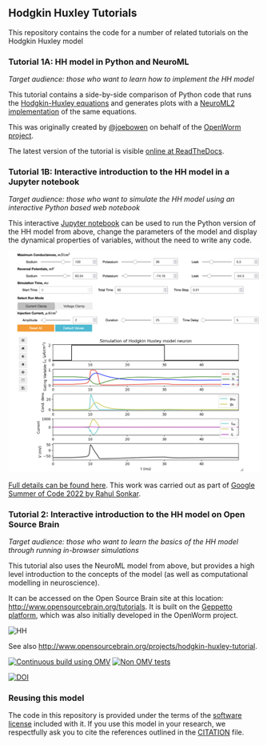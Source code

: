 ## Hodgkin Huxley Tutorials

This repository contains the code for a number of related tutorials on the Hodgkin Huxley model

### Tutorial 1A: HH model in Python and NeuroML

*Target audience: those who want to learn how to implement the HH model*

This tutorial contains a side-by-side comparison of Python code that runs the [Hodgkin-Huxley equations](https://en.wikipedia.org/wiki/Hodgkin%E2%80%93Huxley_model) and generates plots with a [NeuroML2 implementation](http://journal.frontiersin.org/Journal/10.3389/fninf.2014.00079/abstract) of the same equations.  

This was originally created by [@joebowen](https://github.com/joebowen) on behalf of the [OpenWorm project](http://www.openworm.org).  

The latest version of the tutorial is visible [online at ReadTheDocs](http://hodgkin-huxley-tutorial.readthedocs.org/en/latest/).

### Tutorial 1B: Interactive introduction to the HH model in a Jupyter notebook

*Target audience: those who want to simulate the HH model using an interactive Python based web notebook*

This interactive [Jupyter notebook](https://jupyter.org/) can be used to run the Python version of the HH model from above, change the parameters of the model and display the dynamical properties of variables, without the need to write any code.

<p align="center"><kbd><a href="https://github.com/openworm/hodgkin_huxley_tutorial/blob/master/notebooks/Python_HH_version/README.md"><img src="https://raw.githubusercontent.com/openworm/hodgkin_huxley_tutorial/master/notebooks/HH_Jupyter.png" width="600"/></kbd></p>

Full details can be found [here](https://github.com/openworm/hodgkin_huxley_tutorial/blob/master/notebooks/Python_HH_version/README.md). This work was carried out as part of [Google Summer of Code 2022 by Rahul Sonkar](notebooks/GSoC_2022_Submission/GSoC_Documentation.md).

### Tutorial 2: Interactive introduction to the HH model on Open Source Brain

*Target audience: those who want to learn the basics of the HH model through running in-browser simulations*

This tutorial also uses the NeuroML model from above, but provides a high level introduction to the concepts of the model (as well as computational modelling in neuroscience).

It can be accessed on the Open Source Brain site at this location: http://www.opensourcebrain.org/tutorials. It is built on the [Geppetto platform](http://www.geppetto.org/), which was also initially developed in the OpenWorm project.

![HH](https://raw.githubusercontent.com/openworm/hodgkin_huxley_tutorial/master/Tutorial2/NeuroML2/images/HH_OSB.png)

See also http://www.opensourcebrain.org/projects/hodgkin-huxley-tutorial.

[![Continuous build using OMV](https://github.com/openworm/hodgkin_huxley_tutorial/actions/workflows/main.yml/badge.svg)](https://github.com/openworm/hodgkin_huxley_tutorial/actions/workflows/main.yml) [![Non OMV tests](https://github.com/openworm/hodgkin_huxley_tutorial/actions/workflows/non-omv.yml/badge.svg)](https://github.com/openworm/hodgkin_huxley_tutorial/actions/workflows/non-omv.yml)

[![DOI](https://zenodo.org/badge/DOI/10.5281/zenodo.1493456.svg)](https://doi.org/10.5281/zenodo.1493456)



### Reusing this model

The code in this repository is provided under the terms of the [software license](LICENSE) included with it. If you use this model in your research, we respectfully ask you to cite the references outlined in the [CITATION](CITATION.md) file.

